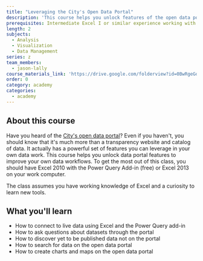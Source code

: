 ```yaml
---
title: "Leveraging the City's Open Data Portal"
description: 'This course helps you unlock features of the open data portal to improve your own data workflows. To get the most out of this class, you should have Excel 2010 with the Power Query Add-in (free) or Excel 2013 on your work computer.'
prerequisites: Intermediate Excel I or similar experience working with Excel
length: 2
subjects:
  - Analysis
  - Visualization
  - Data Management
series: z
team_members:
  - jason-lally
course_materials_link: 'https://drive.google.com/folderview?id=0BwRgeGq-b8f9M1BvYlRnQlBKWG8&usp=sharing'
order: 0
category: academy
categories:
  - academy
---
```



## About this course

Have you heard of the [City's open data portal](https://data.sfgov.org)? Even if you haven't, you should know that it's much more than a transparency website and catalog of data. It actually has a powerful set of features you can leverage in your own data work. This course helps you unlock data portal features to improve your own data workflows. To get the most out of this class, you should have Excel 2010 with the Power Query Add-in (free) or Excel 2013 on your work computer.

The class assumes you have working knowledge of Excel and a curiosity to learn new tools.

## What you'll learn

* How to connect to live data using Excel and the Power Query add-in
* How to ask questions about datasets through the portal
* How to discover yet to be published data not on the portal
* How to search for data on the open data portal
* How to create charts and maps on the open data portal